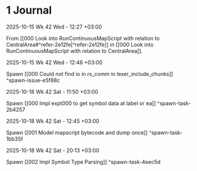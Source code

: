 # 1 Journal

2025-10-15 Wk 42 Wed - 12:27 +03:00

From [[000 Look into RunContinuousMapScript with relation to CentralArea#^refer-2e12fe|^refer-2e12fe]] in [[000 Look into RunContinuousMapScript with relation to CentralArea]].

2025-10-15 Wk 42 Wed - 12:46 +03:00

Spawn [[000 Could not find io in rs_comm in lexer_include_chunks]] ^spawn-issue-e5f88c

2025-10-18 Wk 42 Sat - 11:50 +03:00

Spawn [[000 Impl expt000 to get symbol data at label or ea]] ^spawn-task-2b4257

2025-10-18 Wk 42 Sat - 12:45 +03:00

Spawn [[001 Model mapscript bytecode and dump once]] ^spawn-task-1bb35f

2025-10-18 Wk 42 Sat - 20:13 +03:00

Spawn [[002 Impl Symbol Type Parsing]] ^spawn-task-4eec5d

